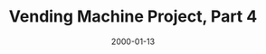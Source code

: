 ---
title: Vending Machine Project, Part 4
layout: post
date: 2000-01-13
permalink: vending-machine-project-part-4
program: front-end
tags: front-end
---